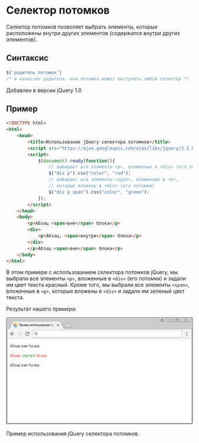 # Селектор потомков

Селектор потомков позволяет выбрать элементы, которые расположены внутри других элементов (содержатся внутри других элементов).

## Синтаксис

```js
$('родитель потомок')
/* в качестве родителя, или потомка может выступать любой селектор */
```

Добавлен в версии jQuery 1.0

## Пример

```html
<!DOCTYPE html>
<html>
	<head>
		<title>Использование jQuery селектора потомков</title>
		<script src="https://ajax.googleapis.com/ajax/libs/jquery/3.1.0/jquery.min.js"></script>
		<script>
			$(document).ready(function(){
				// выбирает все элементы <p>, вложенные в <div> (его потомки)
				$("div p").css("color", "red");
				// выбирает все элементы <span>, вложенные в <p>,
				// которые вложены в <div> (его потомки)
				$("div p span").css("color", "green");
			});
		</script>
	</head>
	<body>
		<p>Абзац <span>вне</span> блока</p>
		<div>
			<p>Абзац, <span>внутри</span> блока</p>
		</div>
		</p>Абзац <span>вне</span> блока</p>
	</body>
</html>
```

В этом примере с использованием селектора потомков jQuery, мы выбрали все элементы `<p>`, вложенные в `<div>` (его потомки) и задали им цвет текста красный. Кроме того, мы выбрали все элементы `<span>`, вложенные в `<p>`, которые вложены в `<div>` и задали им зеленый цвет текста.

Результат нашего примера:

![Пример использования jQuery селектора потомков.](992.png)

Пример использования jQuery селектора потомков.
